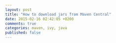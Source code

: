 ```yaml
---
layout: post
title: "How to download jars from Maven Central"
date: 2015-02-16 02:42:05 +0200
comments: true
categories: maven, ivy, java
published: false
---
```


